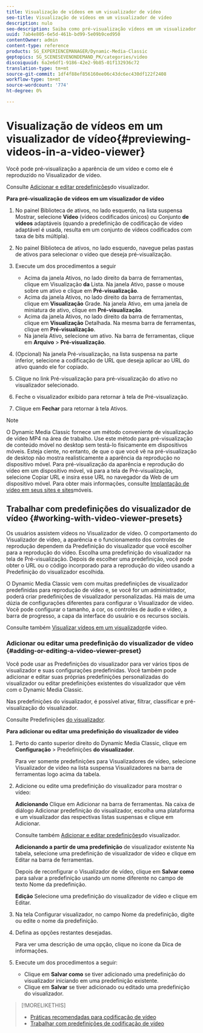 ```yaml
---
title: Visualização de vídeos em um visualizador de vídeo
seo-title: Visualização de vídeos em um visualizador de vídeo
description: nulo
seo-description: Saiba como pré-visualização vídeos em um visualizador de vídeo.
uuid: 7ab4e805-6e5d-461b-bd99-5e09b9ced950
contentOwner: admin
content-type: reference
products: SG_EXPERIENCEMANAGER/Dynamic-Media-Classic
geptopics: SG_SCENESEVENONDEMAND_PK/categories/video
discoiquuid: 6a2e6df1-9186-42e2-9b85-01f132936c72
translation-type: tm+mt
source-git-commit: 1df4f88ef856160ee06c43dc6ec430df122f2408
workflow-type: tm+mt
source-wordcount: '774'
ht-degree: 0%

---
```



# Visualização de vídeos em um visualizador de vídeo{#previewing-videos-in-a-video-viewer}

Você pode pré-visualização a aparência de um vídeo e como ele é reproduzido no Visualizador de vídeo.

Consulte [Adicionar e editar predefinições](application-setup.md#adding_and_editing_viewer_presets)do visualizador.

**Para pré-visualização de vídeos em um visualizador de vídeo**

1. No painel Biblioteca de ativos, no lado esquerdo, na lista suspensa Mostrar, selecione **Vídeo** (vídeos codificados únicos) ou Conjunto **de vídeos** adaptáveis (quando a predefinição de codificação de vídeo adaptável é usada, resulta em um conjunto de vídeos codificados com taxa de bits múltipla).
1. No painel Biblioteca de ativos, no lado esquerdo, navegue pelas pastas de ativos para selecionar o vídeo que deseja pré-visualização.
1. Execute um dos procedimentos a seguir

   * Acima da janela Ativos, no lado direito da barra de ferramentas, clique em Visualização **da** Lista. Na janela Ativo, passe o mouse sobre um ativo e clique em **Pré-visualização**.
   * Acima da janela Ativos, no lado direito da barra de ferramentas, clique em **Visualização** Grade. Na janela Ativo, em uma janela de miniatura de ativo, clique em **Pré-visualização**.
   * Acima da janela Ativos, no lado direito da barra de ferramentas, clique em **Visualização** Detalhada. Na mesma barra de ferramentas, clique em **Pré-visualização**.
   * Na janela Ativo, selecione um ativo. Na barra de ferramentas, clique em **Arquivo** > **Pré-visualização**.

1. (Opcional) Na janela Pré-visualização, na lista suspensa na parte inferior, selecione a codificação de URL que deseja aplicar ao URL do ativo quando ele for copiado.
1. Clique no link Pré-visualização para pré-visualização do ativo no visualizador selecionado.
1. Feche o visualizador exibido para retornar à tela de Pré-visualização.
1. Clique em **Fechar** para retornar à tela Ativos.

>[!NOTE]
>
>O Dynamic Media Classic fornece um método conveniente de visualização de vídeo MP4 na área de trabalho. Use este método para pré-visualização de conteúdo móvel no desktop sem testá-lo fisicamente em dispositivos móveis. Esteja ciente, no entanto, de que o que você vê na pré-visualização de desktop não mostra realisticamente a aparência da reprodução no dispositivo móvel. Para pré-visualização da aparência e reprodução do vídeo em um dispositivo móvel, vá para a tela de Pré-visualização, selecione Copiar URL e insira esse URL no navegador da Web de um dispositivo móvel. Para obter mais informações, consulte [Implantação de vídeo em seus sites e sites](deploying-video-websites-mobile-sites.md#deploying_video_to_your_websites_and_mobile_sites)móveis.

## Trabalhar com predefinições do visualizador de vídeo {#working-with-video-viewer-presets}

Os usuários assistem vídeos no Visualizador de vídeo. O comportamento do Visualizador de vídeo, a aparência e o funcionamento dos controles de reprodução dependem da Predefinição do visualizador que você escolher para a reprodução do vídeo. Escolha uma predefinição do visualizador na tela de Pré-visualização. Depois de escolher uma predefinição, você pode obter o URL ou o código incorporado para a reprodução do vídeo usando a Predefinição do visualizador escolhida.

O Dynamic Media Classic vem com muitas predefinições de visualizador predefinidas para reprodução de vídeo e, se você for um administrador, poderá criar predefinições de visualizador personalizadas. Há mais de uma dúzia de configurações diferentes para configurar o Visualizador de vídeo. Você pode configurar o tamanho, a cor, os controles de áudio e vídeo, a barra de progresso, a capa da interface do usuário e os recursos sociais.

Consulte também [Visualizar vídeos em um visualizador](previewing-videos-video-viewer.md#previewing_videos_in_a_video_viewer)de vídeo.

### Adicionar ou editar uma predefinição do visualizador de vídeo {#adding-or-editing-a-video-viewer-preset}

Você pode usar as Predefinições do visualizador para ver vários tipos de visualizador e suas configurações predefinidas. Você também pode adicionar e editar suas próprias predefinições personalizadas do visualizador ou editar predefinições existentes do visualizador que vêm com o Dynamic Media Classic.

Nas predefinições do visualizador, é possível ativar, filtrar, classificar e pré-visualização do visualizador.

Consulte Predefinições [do visualizador](application-setup.md#viewer_presets).

**Para adicionar ou editar uma predefinição do visualizador de vídeo**

1. Perto do canto superior direito do Dynamic Media Classic, clique em **Configuração** > Predefinições **do visualizador**.

   Para ver somente predefinições para Visualizadores de vídeo, selecione Visualizador de vídeo na lista suspensa Visualizadores na barra de ferramentas logo acima da tabela.

1. Adicione ou edite uma predefinição do visualizador para mostrar o vídeo:

   **Adicionando** Clique em Adicionar na barra de ferramentas. Na caixa de diálogo Adicionar predefinição do visualizador, escolha uma plataforma e um visualizador das respectivas listas suspensas e clique em Adicionar.

   Consulte também [Adicionar e editar predefinições](application-setup.md#adding_and_editing_viewer_presets)do visualizador.

   **Adicionando a partir de uma predefinição** de visualizador existente Na tabela, selecione uma predefinição de visualizador de vídeo e clique em Editar na barra de ferramentas.

   Depois de reconfigurar o Visualizador de vídeo, clique em **Salvar como** para salvar a predefinição usando um nome diferente no campo de texto Nome da predefinição.

   **Edição** Selecione uma predefinição do visualizador de vídeo e clique em Editar.

1. Na tela Configurar visualizador, no campo Nome da predefinição, digite ou edite o nome da predefinição.
1. Defina as opções restantes desejadas.

   Para ver uma descrição de uma opção, clique no ícone da Dica de informações.

1. Execute um dos procedimentos a seguir:

   * Clique em **Salvar como** se tiver adicionado uma predefinição do visualizador iniciando em uma predefinição existente.
   * Clique em **Salvar** se tiver adicionado ou editado uma predefinição do visualizador.

>[!MORELIKETHIS]
>
>* [Práticas recomendadas para codificação de vídeo](uploading-encoding-videos.md#best_practices_for_video_encoding)
>* [Trabalhar com predefinições de codificação de vídeo](uploading-encoding-videos.md#working_with_video_encoding_presets)

